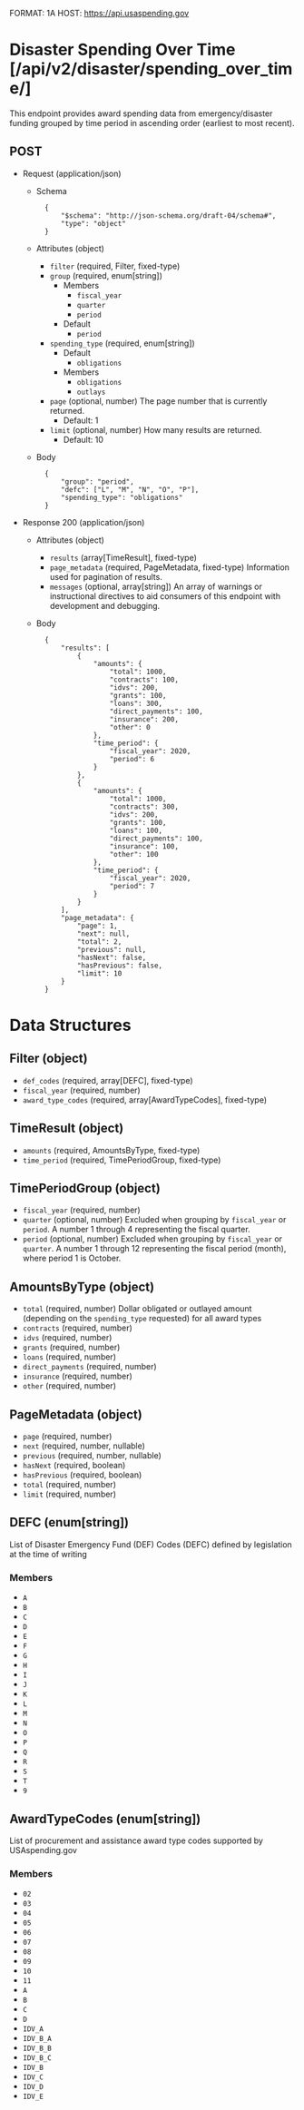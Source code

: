 FORMAT: 1A
HOST: https://api.usaspending.gov

# Disaster Spending Over Time [/api/v2/disaster/spending_over_time/]

This endpoint provides award spending data from emergency/disaster funding grouped by time period in ascending order (earliest to most recent).

## POST

+ Request (application/json)
    + Schema

            {
                "$schema": "http://json-schema.org/draft-04/schema#",
                "type": "object"
            }

    + Attributes (object)
        + `filter` (required, Filter, fixed-type)
        + `group` (required, enum[string])
            + Members
                + `fiscal_year`
                + `quarter`
                + `period`
            + Default
                + `period`
        + `spending_type` (required, enum[string])
            + Default
                + `obligations`
            + Members
                + `obligations`
                + `outlays`
        + `page` (optional, number)
            The page number that is currently returned.
            + Default: 1
        + `limit` (optional, number)
            How many results are returned.
            + Default: 10

    + Body

            {
                "group": "period",
                "defc": ["L", "M", "N", "O", "P"],
                "spending_type": "obligations"
            }

+ Response 200 (application/json)
    + Attributes (object)
        + `results` (array[TimeResult], fixed-type)
        + `page_metadata` (required, PageMetadata, fixed-type)
            Information used for pagination of results.
        + `messages` (optional, array[string])
            An array of warnings or instructional directives to aid consumers of this endpoint with development and debugging.
    + Body

            {
                "results": [
                    {
                        "amounts": {
                            "total": 1000,
                            "contracts": 100,
                            "idvs": 200,
                            "grants": 100,
                            "loans": 300,
                            "direct_payments": 100,
                            "insurance": 200,
                            "other": 0
                        },
                        "time_period": {
                            "fiscal_year": 2020,
                            "period": 6
                        }
                    },
                    {
                        "amounts": {
                            "total": 1000,
                            "contracts": 300,
                            "idvs": 200,
                            "grants": 100,
                            "loans": 100,
                            "direct_payments": 100,
                            "insurance": 100,
                            "other": 100
                        },
                        "time_period": {
                            "fiscal_year": 2020,
                            "period": 7
                        }
                    }
                ],
                "page_metadata": {
                    "page": 1,
                    "next": null,
                    "total": 2,
                    "previous": null,
                    "hasNext": false,
                    "hasPrevious": false,
                    "limit": 10
                }
            }

# Data Structures

## Filter (object)
+ `def_codes` (required, array[DEFC], fixed-type)
+ `fiscal_year` (required, number)
+ `award_type_codes` (required, array[AwardTypeCodes], fixed-type)

## TimeResult (object)
+ `amounts` (required, AmountsByType, fixed-type)
+ `time_period` (required, TimePeriodGroup, fixed-type)

## TimePeriodGroup (object)
+ `fiscal_year` (required, number)
+ `quarter` (optional, number)
    Excluded when grouping by `fiscal_year` or `period`. A number 1 through 4 representing the fiscal quarter.
+ `period` (optional, number)
    Excluded when grouping by `fiscal_year` or `quarter`. A number 1 through 12 representing the fiscal period (month), where period 1 is October.

## AmountsByType (object)
+ `total` (required, number)
    Dollar obligated or outlayed amount (depending on the `spending_type` requested) for all award types
+ `contracts` (required, number)
+ `idvs` (required, number)
+ `grants` (required, number)
+ `loans` (required, number)
+ `direct_payments` (required, number)
+ `insurance` (required, number)
+ `other` (required, number)

## PageMetadata (object)
+ `page` (required, number)
+ `next` (required, number, nullable)
+ `previous` (required, number, nullable)
+ `hasNext` (required, boolean)
+ `hasPrevious` (required, boolean)
+ `total` (required, number)
+ `limit` (required, number)

## DEFC (enum[string])
List of Disaster Emergency Fund (DEF) Codes (DEFC) defined by legislation at the time of writing

### Members
+ `A`
+ `B`
+ `C`
+ `D`
+ `E`
+ `F`
+ `G`
+ `H`
+ `I`
+ `J`
+ `K`
+ `L`
+ `M`
+ `N`
+ `O`
+ `P`
+ `Q`
+ `R`
+ `S`
+ `T`
+ `9`

## AwardTypeCodes (enum[string])
List of procurement and assistance award type codes supported by USAspending.gov

### Members
+ `02`
+ `03`
+ `04`
+ `05`
+ `06`
+ `07`
+ `08`
+ `09`
+ `10`
+ `11`
+ `A`
+ `B`
+ `C`
+ `D`
+ `IDV_A`
+ `IDV_B_A`
+ `IDV_B_B`
+ `IDV_B_C`
+ `IDV_B`
+ `IDV_C`
+ `IDV_D`
+ `IDV_E`
